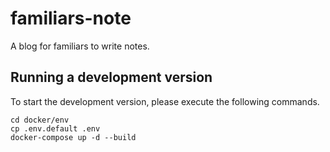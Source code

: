# familiars-note
A blog for familiars to write notes.

## Running a development version
To start the development version, please execute the following commands.
```
cd docker/env
cp .env.default .env
docker-compose up -d --build
```
